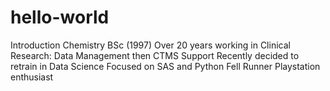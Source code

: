 # hello-world
Introduction
Chemistry BSc (1997)
Over 20 years working in Clinical Research: Data Management then CTMS Support
Recently decided to retrain in Data Science
Focused on SAS and Python
Fell Runner
Playstation enthusiast
